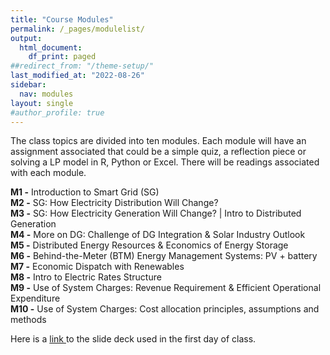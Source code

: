 ```yaml
---
title: "Course Modules"
permalink: /_pages/modulelist/
output:
  html_document:
    df_print: paged
##redirect_from: "/theme-setup/"
last_modified_at: "2022-08-26"
sidebar:
  nav: modules
layout: single
#author_profile: true
---
```


The class topics are divided into ten modules. Each module will have an assignment associated that could be a simple quiz, a reflection piece or solving a LP model in R, Python or Excel. There will be readings associated with each module.

**M1 -** Introduction to Smart Grid (SG) <br>
**M2 -** SG: How Electricity Distribution Will Change? <br>
**M3 -** SG: How Electricity Generation Will Change? | Intro to Distributed Generation <br>
**M4 -** More on DG: Challenge of DG Integration & Solar Industry Outlook  <br>
**M5 -** Distributed Energy Resources & Economics of Energy Storage <br>
**M6 -** Behind-the-Meter (BTM) Energy Management Systems: PV + battery <br>
**M7 -** Economic Dispatch with Renewables <br>
**M8 -** Intro to Electric Rates Structure <br>
**M9 -** Use of System Charges: Revenue Requirement & Efficient Operational Expenditure <br>
**M10 -** Use of System Charges: Cost allocation principles, assumptions and methods <br>

Here is a <a href="/docs/modules/PPTS/PSE_M0_ClassOverviewAndIntro.pdf" > link </a> to the slide deck used in the first day of class.
